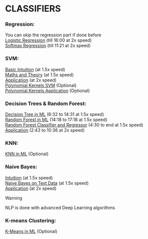 # CLASSIFIERS
### Regression:
You can *skip* the regression part if done before  
[Logistic Regression](https://youtu.be/zM4VZR0px8E?si=1GkpCaVPTQMuHi6D) (till 16:00 at 2x speed)  
[Softmax Regression](https://youtu.be/J5bXOOmkopc?si=F54C3YoWqGoL-mG-) (till 11:21 at 2x speed)  
### SVM:
[Basic Intuition](https://youtu.be/H9yACitf-KM?si=JCrZzpSIFY0aaV0u) (at 1.5x speed)  
[Maths and Theory](https://youtu.be/Js3GLb1xPhc?si=AMAxwVn-cK6nKIL1) (at 1.5x speed)  
[Application](https://youtu.be/FB5EdxAGxQg?si=AiNDpo0t0f3zjQbP) (at 2x speed)  
[Polynomial Kernels SVM](https://youtu.be/8bFKyb77vp0?si=c7gLv7to7dy-NeCF) (Optional)  
[Polynomial Kernels Application](https://youtu.be/dl_ZsuHSIFE?si=vPj0FCbwNFBnqaY9) (Optional)
### Decision Trees & Random Forest:
[Decision Tree in ML](https://youtu.be/RmajweUFKvM?si=kMkMDKvsUNn9GtJc&t=393) (6:32 to 14:31 at 1.5x speed)  
[Random Forest in ML](https://youtu.be/eM4uJ6XGnSM?si=U9eHNFiLz-TtABwv&t=858) (14:18 to 17:18 at 1.5x speed)  
[Random Forest Classifier and Regressor](https://youtu.be/nxFG5xdpDto?si=3ACkJrx7H-McFssa&t=272) (4:30 to end at 1.5x speed)  
[Application](https://youtu.be/ok2s1vV9XW0?si=Imgl-oYGEcBrIvGu&t=154) (2:43 to 10:36 at 2x speed)
### KNN:
[KNN in ML](https://youtu.be/CQveSaMyEwM?si=-DrgOoalYD89MaSD) (Optional)
### Naive Bayes:
[Intuition](https://youtu.be/jS1CKhALUBQ?si=8LC2Qn9oFexke3aM) (at 1.5x speed)  
[Naive Bayes on Text Data](https://youtu.be/temQ8mHpe3k?si=u_I8AyPMoRho6KHV) (at 1.5x speed)  
[Application](https://youtu.be/nHIUYwN-5rM?si=bHFlE9KX23WmaZH-) (at 2x speed)  
>[!Warning]
NLP is done with advanced Deep Learning algorithms
### K-means Clustering:
[K-Means in ML](https://youtu.be/EItlUEPCIzM?si=f9Or7ZgnpzlJmudt) (Optional)
